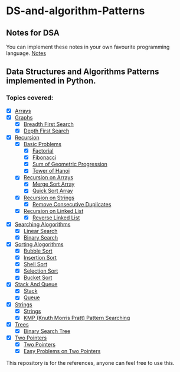 # DS-and-algorithm-Patterns

## Notes for DSA 
You can implement these notes in your own favourite programming language.
[Notes](https://stingy-shallot-4ea.notion.site/392394b630c9433a94f5ba9aca442389)

## Data Structures and Algorithms Patterns implemented in Python.

### Topics covered:
- [x] [Arrays](Arrays.ipynb)
- [x] [Graphs](Graphs)
    - [x] [Breadth First Search](Graphs/bfs.py)
    - [x] [Depth First Search](Graphs/dfs.py)
- [x] [Recursion](Recursion)
    - [x] [Basic Problems](Recursion/Basic-Problems)
        - [x] [Factorial](Recursion/Basic-Problems/factorial.py)
        - [x] [Fibonacci](Recursion/Basic-Problems/fibonacci.py)
        - [x] [Sum of Geometric Progression](Recursion/Basic-Problems/GP.py)
        - [x] [Tower of Hanoi](Recursion/Basic-Problems/TOH.py)
    - [x] [Recursion on Arrays](Recursion/Arrays)
        - [x] [Merge Sort Array](Recursion/Arrays/mergesort.py)
        - [x] [Quick Sort Array](Recursion/Arrays/quicksort.py)
    - [x] [Recursion on Strings](Recursion/Strings)
        - [x] [Remove Consecutive Duplicates](Recursion/Strings/removeconsecutiveduplicates.py)
    - [x] [Recursion on Linked List](Recursion/Linked-List)
        - [x] [Reverse Linked List](Recursion/Linked-List/Reverse-Linked-List.py)
- [x] [Searching Alogorithms](Searching-Algo)
    - [x] [Linear Search](Searching-Algo/linearsearch.py)
    - [x] [Binary Search](Searching-Algo/binarysearch.py)
- [x] [Sorting Alogorithms](Sorting-Algo)
    - [x] [Bubble Sort](Sorting-Algo/bubblesort.py)
    - [x] [Insertion Sort](Sorting-Algo/insertionsort.py)
    - [x] [Shell Sort](Sorting-Algo/shellsort.py)
    - [x] [Selection Sort](Sorting-Algo/selectionsort.py)
    - [x] [Bucket Sort](Sorting-Algo/bucketsort.py)
- [x] [Stack And Queue](Trees)
    - [x] [Stack](Stack-and-Queue/stack.py)
    - [x] [Queue](Stack-and-Queue/queue.py)
- [x] [Strings](Strings)
    - [x] [Strings](Strings/Strings.ipynb)
    - [x] [KMP (Knuth Morris Pratt) Pattern Searching](Strings/KMP.py)
- [x] [Trees](Trees)
    - [x] [Binary Search Tree](Trees/binarysearchtree.py)
 - [x] [Two Pointers](Two-pointers)
    - [x] [Two Pointers](Two-pointers/twopointer.ipynb)
    - [x] [Easy Problems on Two Pointers](Two-pointers/easy)
    
This repository is for the references, anyone can feel free to use this.
